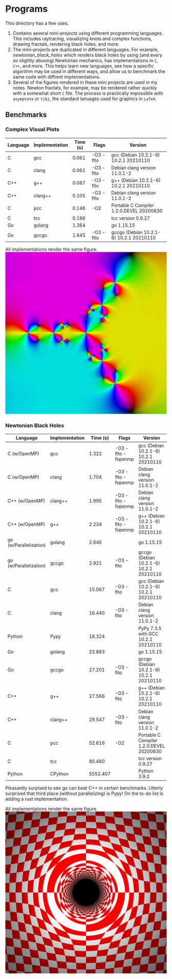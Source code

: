 # Programs
This directory has a few uses.
  1. Contains several *mini-projects* using different programming languages.
     This includes raytracing, visualizing knots and complex functions, drawing
     fractals, rendering black holes, and more.
  2. The mini-projects are duplicated in different languages. For example,
     *newtonian_black_holes* which renders black holes by using
     (and every so slightly abusing) Newtonian mechanics, has implementations
     in `C`, `C++`, and more. This helps learn new languages, see how a
     specific algorithm may be used in different ways, and allow us to
     benchmark the same code with diffrent implementations.
  3. Several of the figures rendered in these mini projects are used in my
     notes. Newton fractals, for example, may be rendered rather quickly with
     a somewhat short `C` file. The process is practically impossible with
     `asymptote` or `tikz`, the standard lanuages used for graphics in `LaTeX`.

## Benchmarks

### Complex Visual Plots

| Language               | Implementation | Time (s) | Flags              | Version                                  |
| ---------------------- | -------------- | -------- | ------------------ | ---------------------------------------- |
| C                      | gcc            |    0.061 | -O3 -flto          | gcc (Debian 10.2.1-6) 10.2.1 20210110    |
| C                      | clang          |    0.061 | -O3 -flto          | Debian clang version 11.0.1-2            |
| C++                    | g++            |    0.087 | -O3 -flto          | g++ (Debian 10.2.1-6) 10.2.1 20210110    |
| C++                    | clang++        |    0.105 | -O3 -flto          | Debian clang version 11.0.1-2            |
| C                      | pcc            |    0.146 | -O2                | Portable C Compiler 1.2.0.DEVEL 20200630 |
| C                      | tcc            |    0.186 |                    | tcc version 0.9.27                       |
| Go                     | golang         |    1.364 |                    | go 1.15.15                               |
| Go                     | gccgo          |    1.645 | -O3 -flto          | gccgo (Debian 10.2.1-6) 10.2.1 20210110  |

All implementations render the same figure.
![Z Cubed Minus One Three Iters](https://github.com/ryanmaguire/Mathematics-and-Physics/blob/master/images/z_cubed_minus_one_three_iters.png "Z Cubed Minus One Three Iters")

### Newtonian Black Holes

| Language               | Implementation | Time (s) | Flags              | Version                                  |
| ---------------------- | -------------- | -------- | ------------------ | ---------------------------------------- |
| C (w/OpenMP)           | gcc            |    1.322 | -O3 -flto -fopenmp | gcc (Debian 10.2.1-6) 10.2.1 20210110    |
| C (w/OpenMP)           | clang          |    1.704 | -O3 -flto -fopenmp | Debian clang version 11.0.1-2            |
| C++ (w/OpenMP)         | clang++        |    1.995 | -O3 -flto -fopenmp | Debian clang version 11.0.1-2            |
| C++ (w/OpenMP)         | g++            |    2.234 | -O3 -flto -fopenmp | g++ (Debian 10.2.1-6) 10.2.1 20210110    |
| go (w/Parallelization) | golang         |    2.646 |                    | go 1.15.15                               |
| go (w/Parallelization) | gccgo          |    2.921 | -O3 -flto          | gccgo (Debian 10.2.1-6) 10.2.1 20210110  |
| C                      | gcc            |   15.067 | -O3 -flto          | gcc (Debian 10.2.1-6) 10.2.1 20210110    |
| C                      | clang          |   16.440 | -O3 -flto          | Debian clang version 11.0.1-2            |
| Python                 | Pypy           |   18.324 |                    | PyPy 7.3.5 with GCC 10.2.1 20210110      |
| Go                     | golang         |   23.883 |                    | go 1.15.15                               |
| Go                     | gccgo          |   27.201 | -O3 -flto          | gccgo (Debian 10.2.1-6) 10.2.1 20210110  |
| C++                    | g++            |   27.566 | -O3 -flto          | g++ (Debian 10.2.1-6) 10.2.1 20210110    |
| C++                    | clang++        |   29.547 | -O3 -flto          | Debian clang version 11.0.1-2            |
| C                      | pcc            |   52.616 | -O2                | Portable C Compiler 1.2.0.DEVEL 20200630 |
| C                      | tcc            |   80.480 |                    | tcc version 0.9.27                       |
| Python                 | CPython        | 5552.407 |                    | Python 3.9.2                             |

Pleasantly surpised to see go can beat C++ in certain benchmarks.
Utterly surprised that third place (without parallelizing) is Pypy!
On the to-do list is adding a rust implementation.

All implementations render the same figure.
![Newtonian Black Hole](https://github.com/ryanmaguire/Mathematics-and-Physics/blob/master/images/newtonian_black_hole.png "Newtonian Black Hole")
